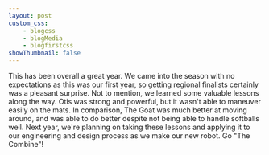```yaml
--- 
layout: post
custom_css: 
    - blogcss
    - blogMedia
    - blogfirstcss
showThumbnail: false
---
```


This has been overall a great year. We came into the season with no expectations as this was our first year, so getting regional finalists certainly was a pleasant surprise. Not to mention, we learned some valuable lessons along the way. Otis was strong and powerful, but it wasn't able to maneuver easily on the mats. In comparison, The Goat was much better at moving around, and was able to do better despite not being able to handle softballs well. Next year, we're planning on taking these lessons and applying it to our engineering and design process as we make our new robot. Go "The Combine"!


